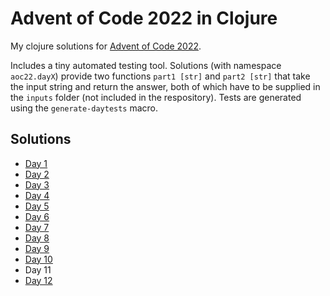 # Advent of Code 2022 in Clojure

My clojure solutions for [Advent of Code 2022](https://adventofcode.com/2022/).

Includes a tiny automated testing tool. Solutions (with namespace `aoc22.dayX`) provide two functions `part1 [str]` and `part2 [str]` that take the input string and return the answer, both of which have to be supplied in the `inputs` folder (not included in the respository). Tests are generated using the `generate-daytests` macro.

## Solutions
- [Day 1](src/aoc22/day1.clj)
- [Day 2](src/aoc22/day2.clj)
- [Day 3](src/aoc22/day3.clj)
- [Day 4](src/aoc22/day4.clj)
- [Day 5](src/aoc22/day5.clj)
- [Day 6](src/aoc22/day6.clj)
- [Day 7](src/aoc22/day7.clj)
- [Day 8](src/aoc22/day8.clj)
- [Day 9](src/aoc22/day9.clj)
- [Day 10](src/aoc22/day10.clj)
- Day 11
- [Day 12](src/aoc22/day12.clj)
